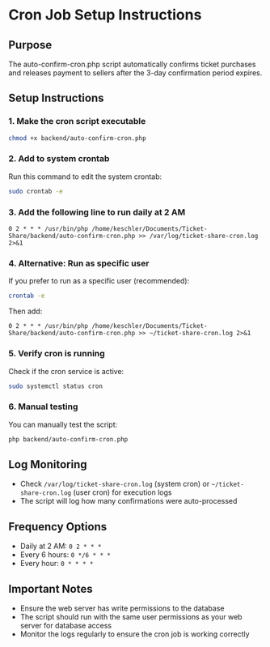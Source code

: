 # Cron Job Setup Instructions

## Purpose
The auto-confirm-cron.php script automatically confirms ticket purchases and releases payment to sellers after the 3-day confirmation period expires.

## Setup Instructions

### 1. Make the cron script executable
```bash
chmod +x backend/auto-confirm-cron.php
```

### 2. Add to system crontab
Run this command to edit the system crontab:
```bash
sudo crontab -e
```

### 3. Add the following line to run daily at 2 AM
```
0 2 * * * /usr/bin/php /home/keschler/Documents/Ticket-Share/backend/auto-confirm-cron.php >> /var/log/ticket-share-cron.log 2>&1
```

### 4. Alternative: Run as specific user
If you prefer to run as a specific user (recommended):
```bash
crontab -e
```
Then add:
```
0 2 * * * /usr/bin/php /home/keschler/Documents/Ticket-Share/backend/auto-confirm-cron.php >> ~/ticket-share-cron.log 2>&1
```

### 5. Verify cron is running
Check if the cron service is active:
```bash
sudo systemctl status cron
```

### 6. Manual testing
You can manually test the script:
```bash
php backend/auto-confirm-cron.php
```

## Log Monitoring
- Check `/var/log/ticket-share-cron.log` (system cron) or `~/ticket-share-cron.log` (user cron) for execution logs
- The script will log how many confirmations were auto-processed

## Frequency Options
- Daily at 2 AM: `0 2 * * *`
- Every 6 hours: `0 */6 * * *`
- Every hour: `0 * * * *`

## Important Notes
- Ensure the web server has write permissions to the database
- The script should run with the same user permissions as your web server for database access
- Monitor the logs regularly to ensure the cron job is working correctly
